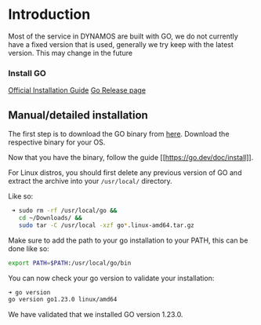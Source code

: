 # Introduction
Most of the service in DYNAMOS are built with GO, we do not currently have a fixed version that is used, generally we try keep with the latest version. This may change in the future 

### Install GO

[Official Installation Guide](https://go.dev/doc/install)
[Go Release page](https://go.dev/dl/)
## Manual/detailed installation

The first step is to download the GO binary from [here](https://go.dev/dl/). Download the respective binary for your OS.

Now that you have the binary, follow the guide [[https://go.dev/doc/install]]. 

For Linux distros, you should first delete any previous version of GO and extract the archive into your `/usr/local/` directory.

Like so:
```sh 
 ➜ sudo rm -rf /usr/local/go &&
   cd ~/Downloads/ &&
   sudo tar -C /usr/local -xzf go*.linux-amd64.tar.gz
```

Make sure to add the path to your go installation to your PATH, this can be done like so:

```sh 
export PATH=$PATH:/usr/local/go/bin
```

You can now check your go version to validate your installation:
```sh 
➜ go version
go version go1.23.0 linux/amd64
```
We have validated that we installed GO version 1.23.0.

